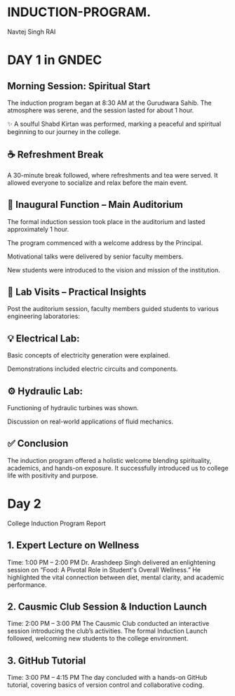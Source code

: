 # INDUCTION-PROGRAM.
Navtej Singh RAI
# DAY 1 in GNDEC
## Morning Session: Spiritual Start

The induction program began at 8:30 AM at the Gurudwara Sahib. The atmosphere was serene, and the session lasted for about 1 hour.

✨ A soulful Shabd Kirtan was performed, marking a peaceful and spiritual beginning to our journey in the college.

## ☕ Refreshment Break
A 30-minute break followed, where refreshments and tea were served. It allowed everyone to socialize and relax before the main event.

## 🎤 Inaugural Function – Main Auditorium
The formal induction session took place in the auditorium and lasted approximately 1 hour.

The program commenced with a welcome address by the Principal.

Motivational talks were delivered by senior faculty members.

New students were introduced to the vision and mission of the institution.

## 🧪 Lab Visits – Practical Insights

Post the auditorium session, faculty members guided students to various engineering laboratories:

## 💡 Electrical Lab:

Basic concepts of electricity generation were explained.

Demonstrations included electric circuits and components.

## ⚙️ Hydraulic Lab:

Functioning of hydraulic turbines was shown.

Discussion on real-world applications of fluid mechanics.

## ✅ Conclusion
The induction program offered a holistic welcome blending spirituality, academics, and hands-on exposure. It successfully introduced us to college life with positivity and purpose.

# Day 2
College Induction Program Report

## 1. Expert Lecture on Wellness
Time: 1:00 PM – 2:00 PM
Dr. Arashdeep Singh delivered an enlightening session on “Food: A Pivotal Role in Student's Overall Wellness.” He highlighted the vital connection between diet, mental clarity, and academic performance.

## 2. Causmic Club Session & Induction Launch
Time: 2:00 PM – 3:00 PM
The Causmic Club conducted an interactive session introducing the club’s activities. The formal Induction Launch followed, welcoming new students to the college environment.

## 3. GitHub Tutorial
Time: 3:00 PM – 4:15 PM
The day concluded with a hands-on GitHub tutorial, covering basics of version control and collaborative coding.






